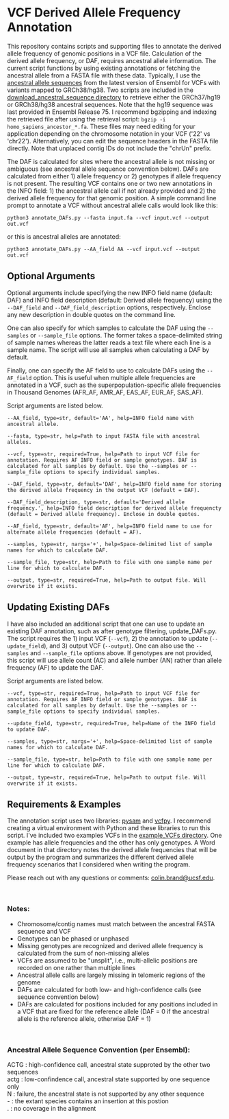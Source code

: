 # VCF Derived Allele Frequency Annotation
This repository contains scripts and supporting files to annotate the derived allele frequency of genomic positions in a VCF file. Calculation of the derived allele frequency, or DAF, requires ancestral allele information. The current script functions by using existing annotations or fetching the ancestral allele from a FASTA file with these data. Typically, I use the [ancestral allele sequences](http://www.ensembl.org/info/genome/compara/ancestral_sequences.html) from the latest version of Ensembl for VCFs with variants mapped to GRCh38/hg38. Two scripts are included in the [download_ancestral_sequence directory](https://github.com/brandcm/VCF_derived_allele_frequency_annotation/blob/main/download_ancestral_sequence) to retrieve either the GRCh37/hg19 or GRCh38/hg38 ancestral sequences. Note that the hg19 sequence was last provided in Ensembl Release 75. I recommend bgzipping and indexing the retrieved file after using the retrieval script: `bgzip -i homo_sapiens_ancestor_*.fa`. These files may need editing for your application depending on the chromosome notation in your VCF ('22' vs 'chr22'). Alternatively, you can edit the sequence headers in the FASTA file directly. Note that unplaced contig IDs do not include the "chrUn" prefix.

The DAF is calculated for sites where the ancestral allele is not missing or ambiguous (see ancestral allele sequence convention below). DAFs are calculated from either 1) allele frequency or 2) genotypes if allele frequency is not present. The resulting VCF contains one or two new annotations in the INFO field: 1) the ancestral allele call if not already provided and 2) the derived allele frequency for that genomic position. A simple command line prompt to annotate a VCF without ancestral allele calls would look like this:

```
python3 annotate_DAFs.py --fasta input.fa --vcf input.vcf --output out.vcf
```
or this is ancestral alleles are annotated:
```
python3 annotate_DAFs.py --AA_field AA --vcf input.vcf --output out.vcf
```
## Optional Arguments
Optional arguments include specifying the new INFO field name (default: DAF) and INFO field description (default: Derived allele frequency) using the `--DAF_field` and `--DAF_field_description` options, respectively. Enclose any new description in double quotes on the command line.

One can also specify for which samples to calculate the DAF using the `--samples` or `--sample_file` options. The former takes a space-delimited string of sample names whereas the latter reads a text file where each line is a sample name. The script will use all samples when calculating a DAF by default.

Finally, one can specify the AF field to use to calculate DAFs using the `--AF_field` option. This is useful when multiple allele frequencies are annotated in a VCF, such as the superpopulation-specific allele frequencies in Thousand Genomes (AFR_AF, AMR_AF, EAS_AF, EUR_AF, SAS_AF).

Script arguments are listed below.

```
--AA_field, type=str, default='AA', help=INFO field name with ancestral allele.

--fasta, type=str, help=Path to input FASTA file with ancestral alleles.

--vcf, type=str, required=True, help=Path to input VCF file for annotation. Requires AF INFO field or sample genotypes. DAF is calculated for all samples by default. Use the --samples or --sample_file options to specify individual samples.

--DAF_field, type=str, default='DAF', help=INFO field name for storing the derived allele frequency in the output VCF (default = DAF).

--DAF_field_description, type=str, default='Derived allele frequency.', help=INFO field description for derived allele frequencty (default = Derived allele frequency). Enclose in double quotes.

--AF_field, type=str, default='AF', help=INFO field name to use for alternate allele frequencies (default = AF).

--samples, type=str, nargs='+', help=Space-delimited list of sample names for which to calculate DAF.

--sample_file, type=str, help=Path to file with one sample name per line for which to calculate DAF.

--output, type=str, required=True, help=Path to output file. Will overwrite if it exists.
```

## Updating Existing DAFs
I have also included an additional script that one can use to update an existing DAF annotation, such as after genotype filtering, update_DAFs.py. The script requires the 1) input VCF (`--vcf`), 2) the annotation to update (`--update_field`), and 3) output VCF (`--output`). One can also use the `--samples` and `--sample_file` options above. If genotypes are not provided, this script will use allele count (AC) and allele number (AN) rather than allele frequency (AF) to update the DAF.

Script arguments are listed below.

```
--vcf, type=str, required=True, help=Path to input VCF file for annotation. Requires AF INFO field or sample genotypes. DAF is calculated for all samples by default. Use the --samples or --sample_file options to specify individual samples.

--update_field, type=str, required=True, help=Name of the INFO field to update DAF.

--samples, type=str, nargs='+', help=Space-delimited list of sample names for which to calculate DAF.

--sample_file, type=str, help=Path to file with one sample name per line for which to calculate DAF.

--output, type=str, required=True, help=Path to output file. Will overwrite if it exists.
```

## Requirements & Examples
The annotation script uses two libraries: [pysam](https://pysam.readthedocs.io/en/latest/api.html) and [vcfpy](https://vcfpy.readthedocs.io/en/stable/). I recommend creating a virtual environment with Python and these libraries to run this script. I've included two examples VCFs in the [example_VCFs directory](https://github.com/brandcm/VCF_derived_allele_frequency_annotation/tree/main/example_VCFs). One example has allele frequencies and the other has only genotypes. A Word document in that directory notes the derived allele frequencies that will be output by the program and summarizes the different derived allele frequency scenarios that I considered when writing the program.

Please reach out with any questions or comments: colin.brand@ucsf.edu.

&nbsp;

### Notes:
- Chromosome/contig names must match between the ancestral FASTA sequence and VCF
- Genotypes can be phased or unphased
- Missing genotypes are recognized and derived allele frequency is calculated from the sum of non-missing alleles
- VCFs are assumed to be "unsplit", i.e., multi-allelic positions are recorded on one rather than multiple lines
- Ancestral allele calls are largely missing in telomeric regions of the genome
- DAFs are calculated for both low- and high-confidence calls (see sequence convention below)
- DAFs are calculated for positions included for any positions included in a VCF that are fixed for the reference allele (DAF = 0 if the ancestral allele is the reference allele, otherwise DAF = 1)

&nbsp;

### Ancestral Allele Sequence Convention (per Ensembl):  
ACTG : high-confidence call, ancestral state supproted by the other two sequences  
actg : low-confindence call, ancestral state supported by one sequence only  
N    : failure, the ancestral state is not supported by any other sequence  
\-    : the extant species contains an insertion at this postion  
.    : no coverage in the alignment